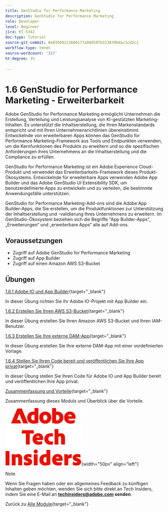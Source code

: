 ```yaml
---
title: GenStudio for Performance Marketing
description: GenStudio for Performance Marketing
role: Developer
level: Beginner
jira: KT-5342
doc-type: Tutorial
source-git-commit: 8e0356921360017fa00d59fb323839b6ac1cd2c1
workflow-type: tm+mt
source-wordcount: '317'
ht-degree: 3%

---
```


# 1.6 GenStudio for Performance Marketing - Erweiterbarkeit

Adobe GenStudio for Performance Marketing ermöglicht Unternehmen die Erstellung, Verteilung und Leistungsanalyse von KI-gestützten Marketing-Inhalten. Es unterstützt die Inhaltserstellung, die Ihren Markenstandards entspricht und mit Ihren Unternehmensrichtlinien übereinstimmt. Entwickelnde von erweiterbaren Apps können das GenStudio for Performance Marketing-Framework aus Tools und Endpunkten verwenden, um die Kernfunktionen des Produkts zu erweitern und so die spezifischen Anforderungen ihres Unternehmens an die Inhaltserstellung und die Compliance zu erfüllen.

GenStudio for Performance Marketing ist ein Adobe Experience Cloud-Produkt und verwendet das Erweiterbarkeits-Framework dieses Produkt-Ökosystems. Entwickelnde für erweiterbare Apps verwenden Adobe App Builder und das Adobe GenStudio UI Extensibility SDK, um benutzerdefinierte Apps zu entwickeln und zu verteilen, die bestimmte Anwendungsfälle unterstützen.

GenStudio for Performance Marketing-Add-ons sind die Adobe App Builder-Apps, die Sie erstellen, um die Produktfunktionen zur Unterstützung der Inhaltserstellung und -validierung Ihres Unternehmens zu erweitern. Im GenStudio-Ökosystem beziehen sich die Begriffe &quot;App Builder-Apps“, „Erweiterungen“ und „erweiterbare Apps“ alle auf Add-ons.

## Voraussetzungen

- Zugriff auf Adobe GenStudio for Performance Marketing
- Zugriff auf App Builder
- Zugriff auf einen Amazon AWS S3-Bucket

## Übungen

[1.6.1 Adobe IO und App Builder](./ex1.md){target="_blank"}

In dieser Übung richten Sie Ihr Adobe IO-Projekt mit App Builder ein.

[1.6.2 Erstellen Sie Ihren AWS S3-Bucket](./ex2.md){target="_blank"}

In dieser Übung erstellen Sie Ihren Amazon AWS S3-Bucket und Ihren IAM-Benutzer.

[1.6.3 Erstellen Sie Ihre externe DAM-App](./ex3.md){target="_blank"}

In dieser Übung erstellen Sie Ihre externe DAM-App mit einer vordefinierten Vorlage.

[1.6.4 Stellen Sie Ihren Code bereit und veröffentlichen Sie Ihre App privat](./ex4.md){target="_blank"}

In dieser Übung stellen Sie Ihren Code für Adobe IO und App Builder bereit und veröffentlichen Ihre App privat.

[Zusammenfassung und Vorteile](./summary.md){target="_blank"}

Zusammenfassung dieses Moduls und Überblick über die Vorteile.

![Tech Insiders](./../../../assets/images/techinsiders.png){width="50px" align="left"}

>[!NOTE]
>
>Wenn Sie Fragen haben oder ein allgemeines Feedback zu künftigen Inhalten geben möchten, wenden Sie sich bitte direkt an Tech Insiders, indem Sie eine E-Mail an **techinsiders@adobe.com senden**.

Zurück zu [Alle Module](../../../overview.md){target="_blank"}
